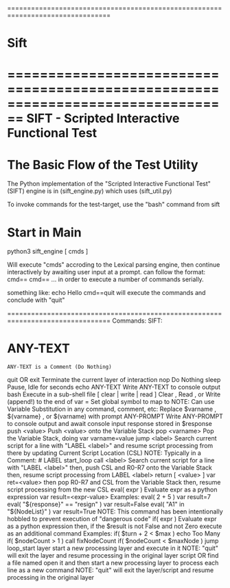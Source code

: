 ================================================================================
# Sift
================================================================================
SIFT - Scripted Interactive Functional Test
================================================================================

The Basic Flow of the Test Utility
================================================================================
The Python implementation of the "Scripted Interactive Functional Test" (SIFT)
engine is in (sift_engine.py) which uses (sift_util.py)

To invoke commands for the test-target, use the "bash" command from sift

Start in Main
================================================================================
python3 sift_engine [ cmds ]

Will execute "cmds" accroding to the Lexical parsing engine,
then continue interactively by awaiting user input at a prompt.
<cmds> can follow the format: <cmd0> cmd==<cmd1> cmd==<cmd2> ...
in order to execute a number of commands serially.

something like:   echo Hello cmd==quit
will execute the commands and conclude with "quit"

================================================================================
Commands:
SIFT:
# ANY-TEXT
	ANY-TEXT is a Comment (Do Nothing)
quit  OR   exit
	Terminate the current layer of interaction
nop
	Do Nothing
sleep <N>
	Pause, Idle for <N> seconds
echo ANY-TEXT
	Write ANY-TEXT to console output
bash <bash-command>
  Execute <bash-command> in a sub-shell
file <file-name> [ clear | write | read ] <text>
  Clear <file-name>, Read <file-name>, or Write (append!) <text> to the end of <file-name>
var <varname>=<value>
	Set global symbol <varname> to map to <value>
	NOTE: Can use Variable Substitution in any command, comment, etc:
	  Replace $varname , ${varname} ,  or $(varname) with <value>
prompt ANY-PROMPT
  Write ANY-PROMPT to console output and await console input
	response stored in $response
push <value>
	Push <value> onto the Variable Stack
pop <varname>
	Pop the Variable Stack, doing var varname=value
jump <label>
	Search current script for a line with "LABEL <label>"
	   and resume script processing from there
	      by updating Current Script Location (CSL)
	   NOTE: Typically in a Comment:  # LABEL start_loop
call <label>
	Search current script for a line with "LABEL <label>"
	   then, push CSL and R0-R7 onto the Variable Stack
	   then, resume script processing from LABEL <label>
return [ <value> ]
	var ret=<value>
	then pop R0-R7 and CSL from the Variable Stack
	then, resume script processing from the new CSL
eval( expr )
      	Evaluate expr as a python expression
	var result=<expr-value>
	Examples:
		eval( 2 + 5 )				var result=7
		eval( "${response}" == "resign" )	var result=False
		eval( "A1" in "${NodeList}" )		var result=True
	NOTE: This command has been intentionally hobbled to prevent
	      execution of "dangerous code"
if( expr ) <cmd>
    	Evaluate expr as a python expression
	then, if the $result is not False and not Zero
	execute <cmd> as an additional command
	Examples:
		if( $turn + 2 < $max ) echo Too Many
		if( $nodeCount > 1 ) call fixNodeCount
		if( $nodeCount < $maxNode ) jump loop_start
layer <cmds>
        start a new processing layer and execute <cmds> in it
	NOTE: "quit" will exit the layer
	      and resume processing in the original layer
script <scriptname>  OR   <scriptname>
        find a file named <scriptname> open it and then
        start a new processing layer to
	process each line as a new command
	NOTE: "quit" will exit the layer/script
	      and resume processing in the original layer

